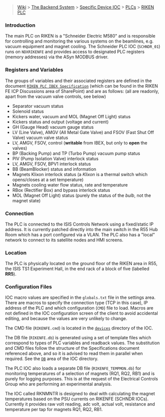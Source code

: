 > [Wiki](Home) > [The Backend System](The-Backend-System) > [Specific Device IOC](Specific-Device-IOC) > [PLCs](PLCs) > [RIKEN PLC](RIKEN-PLC)

### Introduction

The main PLC on RIKEN is a "Schneider Electric M580" and is responsible for controlling and monitoring the various systems on the beamlines, e.g. vacuum equipment and magnet cooling.  The Schneider PLC IOC (`SCHNDR_01`) runs on `NDXRIKENFE` and provides access to designated PLC registers (memory addresses) via the ASyn MODBUS driver.

### Registers and Variables

The groups of variables and their associated registers are defined in the document [`RIKEN PLC IBEX Specification`](http://www.facilities.rl.ac.uk/isis/computing/ICPdiscussions/RIKEN%20FE/RIKEN%20PLC%20IBEX%20Specification%20-%20Issue%20G_TC.docx) (which can be found in the RIKEN FE ICP Discussions area of SharePoint) and are as follows: (all are readonly, apart from the vacuum valve controls, see below)

- Separator vacuum status
- Solenoid status
- Kickers water, vacuum and MOL (Magnet Off Light) status
- Kickers status and output (voltage and current)
- GH (Gauge Head) vacuum gauge status
- LV (Line Valve), AMGV (All Metal Gate Valve) and FSOV (Fast Shut Off Valve) vacuum valve status
- LV, AMGV, FSOV, control (**writable** from IBEX, but only to **open** the valves)
- BP (Backing Pump) and TP (Turbo Pump) vacuum pump status 
- PIV (Pump Isolation Valve) interlock status
- LV, AMGV, FSOV, BPV1 interlock status
- BB (BeamBlocker) status and information
- Magnets Klixon interlock status (a _Klixon_ is a thermal switch which opens/closes at a set temperature)
- Magnets cooling water flow status, rate and temperature
- RBox (Rectifier Box) and bypass interlock status
- MOL (Magnet Off Light) status (purely the status of the _bulb_, not the magnet state)

### Connection

The PLC is connected to the ISIS Controls Network using a fixed/static IP address.  It is currently patched directly into the main switch in the R55 Hub Room which has a port configured via a VLAN.  The PLC also has a "local" network to connect to its satellite nodes and HMI screens.

### Location

The PLC is physically located on the ground floor of the RIKEN area in R55, the ISIS TS1 Experiment Hall, in the end rack of a block of five (labelled **RR5**).

### Configuration Files

IOC macro values are specified in the `globals.txt` file in the settings area. There are macros to specify the connection type (TCP in this case), IP address of the PLC and which configuration (`CMD`) file to load.  Macros are not defined in the IOC configuration screen of the client to avoid accidental editing, and because the values are very unlikely to change.

The CMD file (`RIKENFE.cmd`) is located in the [`devices`](https://github.com/ISISComputingGroup/EPICS-ioc/tree/master/SCHNDR/iocBoot/iocSCHNDR-IOC-01/devices) directory of the IOC.

The DB file (`RIKENFE.db`) is generated using a set of template files which correspond to types of PLC variables and readback values.  The substitution and CMD files follow the structure of the Specifications document referenced above, and so it is advised to read them in parallel when required.  See the [`DB`](https://github.com/ISISComputingGroup/EPICS-ioc/tree/master/SCHNDR/SCHNDR-IOC-01App/Db) area of the IOC directory.

The PLC IOC also loads a separate DB file (`RIKENFE_TEMPMON.db`) for monitoring temperatures of a selection of magnets (RQ1, RQ2, RB1) and is purely for logging purposes.  This is at the request of the Electrical Controls Group who are performing an experimental analysis.

The IOC called RKNMNTR is designed to deal with calculating the magnet temperatures based on the PSU currents on RIKENFE (SCHNDR IOCs).
Currently it provides raw volt reading, adc volt, actual volt, resistance and temperature per tap for magnets RQ1, RQ2, RB1.